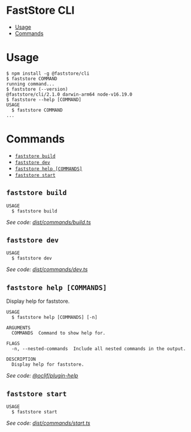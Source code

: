 FastStore CLI
=================

<!-- toc -->
* [Usage](#usage)
* [Commands](#commands)
<!-- tocstop -->
# Usage
<!-- usage -->
```sh-session
$ npm install -g @faststore/cli
$ faststore COMMAND
running command...
$ faststore (--version)
@faststore/cli/2.1.0 darwin-arm64 node-v16.19.0
$ faststore --help [COMMAND]
USAGE
  $ faststore COMMAND
...
```
<!-- usagestop -->
# Commands
<!-- commands -->
* [`faststore build`](#faststore-build)
* [`faststore dev`](#faststore-dev)
* [`faststore help [COMMANDS]`](#faststore-help-commands)
* [`faststore start`](#faststore-start)

## `faststore build`

```
USAGE
  $ faststore build
```

_See code: [dist/commands/build.ts](https://github.com/vtex/faststore/blob/v2.1.0/dist/commands/build.ts)_

## `faststore dev`

```
USAGE
  $ faststore dev
```

_See code: [dist/commands/dev.ts](https://github.com/vtex/faststore/blob/v2.1.0/dist/commands/dev.ts)_

## `faststore help [COMMANDS]`

Display help for faststore.

```
USAGE
  $ faststore help [COMMANDS] [-n]

ARGUMENTS
  COMMANDS  Command to show help for.

FLAGS
  -n, --nested-commands  Include all nested commands in the output.

DESCRIPTION
  Display help for faststore.
```

_See code: [@oclif/plugin-help](https://github.com/oclif/plugin-help/blob/v5.2.4/src/commands/help.ts)_

## `faststore start`

```
USAGE
  $ faststore start
```

_See code: [dist/commands/start.ts](https://github.com/vtex/faststore/blob/v2.1.0/dist/commands/start.ts)_
<!-- commandsstop -->
